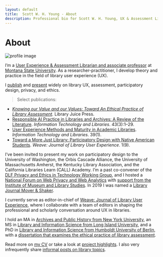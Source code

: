```yaml
---
layout: default
title:  Scott W. H. Young - About
description: Professional bio for Scott W. H. Young, UX & Assessment Librarian at Montana State University.
---
```


# About

![profile image](../assets/img/profile_circle_small.png)

I’m a [User Experience & Assessment Librarian and associate professor](https://www.lib.montana.edu/directory/1524782/scott-w.-h.-young) at [Montana State University](https://www.montana.edu). As a researcher-practitioner, I develop theory and practice in the field of library user experience (UX). 

I [publish](/cv#publications) and [present](/cv#presentations) widely on library UX, assessment, participatory design, privacy, and ethics.

>Select publications:
- <em><a href="https://litwinbooks.com/books/knowing-our-value-and-our-values/">Knowing our Value and our Values: Toward An Ethical Practice of Library Assessment</a></em>. Library Juice Press.
- <a href="https://doi.org/10.5860/ital.v43i3.17245">Responsible AI Practice in Libraries and Archives: A Review of the Literature</a>. <em>Information Technology and Libraries</em>. 43(3):1–29.
- <a href="https://doi.org/10.6017/ital.v39i1.11787">User Experience Methods and Maturity in Academic Libraries</a>. <em>Information Technology and Libraries</em>. 39(1).
- <a href="https://doi.org/10.3998/weave.12535642.0001.901">Toward a More Just Library: Participatory Design with Native American Students</a>. <em>Weave: Journal of Library User Experience</em>. 1(9).

I’ve been invited to present my work on participatory design to the University of Washington, the Orbis Cascade Alliance, the University of Massachusetts Amherst, the Kentucky Library Association, and the California Libraries Learn (CALL) Academy. I’m a past co-convener of the [DLF Privacy and Ethics in Technology Working Group](https://wiki.diglib.org/Privacy_and_Ethics_in_Technology), and I hosted a [National Forum on Web Privacy and Web Analytics](https://www.lib.montana.edu/privacy-forum/) with [support from the Institute of Museum and Library Studies](https://www.imls.gov/grants/awarded/lg-73-18-0100-18). In 2019 I was named a [Library Journal Mover & Shaker](https://www.libraryjournal.com/story/scott-w-h-young-movers-shakers-2019-innovators).

I currently serve as editor-in-chief of [Weave: Journal of Library User Experience](http://weaveux.org/), where I collaborate with a team of editors in shaping the professional and scholarly conversation around UX in libraries.

I hold an MA in [Archives and Public History from New York University](https://wp.nyu.edu/nyuhistoryma/aph-program-details/), an MS in [Library and Information Science from Long Island University](https://www.liu.edu/palmer), and a PhD in [Library and Information Science from Humboldt University of Berlin](https://www.ibi.hu-berlin.de/en/about-us), with a [dissertation that examines the ethical practice of library assessment](https://doi.org/10.18452/25372).

Read more on [my CV](/cv) or take a look at [project highlights](/projects). I also very infrequently share [informal posts on library topics](/posts). 
